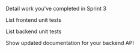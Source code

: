 Detail work you've completed in Sprint 3


List frontend unit tests


List backend unit tests


Show updated documentation for your backend API 
